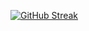 [![GitHub Streak](https://streak-stats.demolab.com?user=rodmhgl&theme=transparent&hide_border=true&mode=weekly&type=png)](https://git.io/streak-stats)
